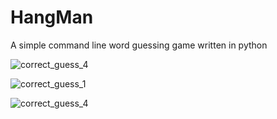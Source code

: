 # HangMan
A simple command line word guessing game written in python


![correct_guess_4](https://github.com/user-attachments/assets/a605929e-3d12-46d4-8c36-4743b4a0a4e9)

![correct_guess_1](https://github.com/user-attachments/assets/34c13b8b-4925-4021-b715-894f3d0b993a)

![correct_guess_4](https://github.com/user-attachments/assets/a9d9a87f-eefc-46f7-814b-39b085ef81a1)

